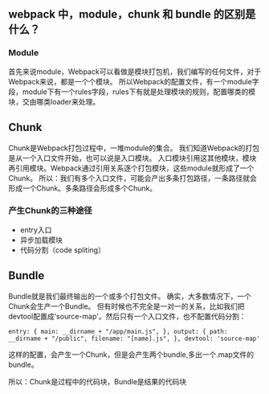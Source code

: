 ## webpack 中，module，chunk 和 bundle 的区别是什么？
### Module
首先来说module，Webpack可以看做是模块打包机，我们编写的任何文件，对于Webpack来说，都是一个个模块。
所以Webpack的配置文件，有一个module字段，module下有一个rules字段，rules下有就是处理模块的规则，配置哪类的模块，交由哪类loader来处理。

## Chunk
Chunk是Webpack打包过程中，一堆module的集合。
我们知道Webpack的打包是从一个入口文件开始，也可以说是入口模块。
入口模块引用这其他模块，模块再引用模块。Webpack通过引用关系逐个打包模块，这些module就形成了一个Chunk。
所以：我们有多个入口文件，可能会产出多条打包路径，一条路径就会形成一个Chunk。多条路径会形成多个Chunk。

### 产生Chunk的三种途径
+ entry入口
+ 异步加载模块
+ 代码分割（code spliting）

## Bundle
Bundle就是我们最终输出的一个或多个打包文件。
确实，大多数情况下，一个Chunk会生产一个Bundle。
但有时候也不完全是一对一的关系，比如我们把 devtool配置成'source-map'。然后只有一个入口文件，也不配置代码分割：

`
entry: {
main: __dirname + "/app/main.js",
},
output: {
path: __dirname + "/public",
filename: "[name].js",
},
devtool: 'source-map'
`

这样的配置，会产生一个Chunk，但是会产生两个bundle,多出一个.map文件的bundle。

所以：Chunk是过程中的代码块，Bundle是结果的代码块
